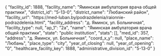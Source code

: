 {
    "facility_id": 1888,
    "facility_name": "Яминская амбулатория врача общей практики",
    "district_id": "5-13-0",
    "district_name": "Любанский район",
    "facility_url": "https:\/\/med-luban.by\/podrazdelenia\/raionnie-podrazdelenia.html",
    "facility_address": "д. Яминск, ул. Больничная",
    "facility_type": null,
    "ap_1": "2а",
    "name": "Яминская амбулатория врача общей практики",
    "state": "public institution",
    "stats": [],
    "med_id": 357,
    "address": "д. Яминск, ул. Больничная",
    "coord_x_y": null,
    "place_name": "Любань",
    "place_type": "city",
    "year_of_closing": null,
    "year_of_opening": "0",
    "healthcare_facility_key": 1888,
    "administrative_division_id": "5-13-0"
}